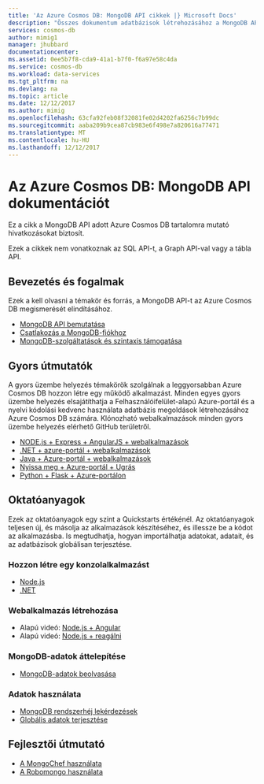 ```yaml
---
title: 'Az Azure Cosmos DB: MongoDB API cikkek |} Microsoft Docs'
description: "Összes dokumentum adatbázisok létrehozásához a MongoDB API-t az Azure Cosmos Adatbázisba vonatkozó cikkek listáját."
services: cosmos-db
author: mimig1
manager: jhubbard
documentationcenter: 
ms.assetid: 0ee5b7f8-cda9-41a1-b7f0-f6a97e58c4da
ms.service: cosmos-db
ms.workload: data-services
ms.tgt_pltfrm: na
ms.devlang: na
ms.topic: article
ms.date: 12/12/2017
ms.author: mimig
ms.openlocfilehash: 63cfa92feb08f32081fe02d4202fa6256c7b99dc
ms.sourcegitcommit: aaba209b9cea87cb983e6f498e7a820616a77471
ms.translationtype: MT
ms.contentlocale: hu-HU
ms.lasthandoff: 12/12/2017
---
```

# <a name="azure-cosmos-db-mongodb-api-documentation"></a>Az Azure Cosmos DB: MongoDB API dokumentációt

Ez a cikk a MongoDB API adott Azure Cosmos DB tartalomra mutató hivatkozásokat biztosít.

Ezek a cikkek nem vonatkoznak az SQL API-t, a Graph API-val vagy a tábla API. 

## <a name="introduction-and-concepts"></a>Bevezetés és fogalmak

Ezek a kell olvasni a témakör és forrás, a MongoDB API-t az Azure Cosmos DB megismerését elindításához.

- [MongoDB API bemutatása](mongodb-introduction.md)
- [Csatlakozás a MongoDB-fiókhoz](connect-mongodb-account.md)
- [MongoDB-szolgáltatások és szintaxis támogatása](mongodb-feature-support.md)

## <a name="quickstarts"></a>Gyors útmutatók

A gyors üzembe helyezés témakörök szolgálnak a leggyorsabban Azure Cosmos DB hozzon létre egy működő alkalmazást. Minden egyes gyors üzembe helyezés elsajátíthatja a Felhasználóifelület-alapú Azure-portál és a nyelvi kódolási kedvenc használata adatbázis megoldások létrehozásához Azure Cosmos DB számára. Klónozható webalkalmazások minden gyors üzembe helyezés elérhető GitHub területről. 


- [NODE.js + Express + AngularJS + webalkalmazások](create-mongodb-nodejs.md)
- [.NET + azure-portál + webalkalmazások](create-mongodb-dotnet.md)
- [Java + Azure-portál + webalkalmazások](create-mongodb-java.md)
- [Nyissa meg + Azure-portál + Ugrás](create-mongodb-golang.md)
- [Python + Flask + Azure-portálon](create-mongodb-flask.md)

## <a name="tutorials"></a>Oktatóanyagok

Ezek az oktatóanyagok egy szint a Quickstarts értékénél. Az oktatóanyagok teljesen új, és másolja az alkalmazások készítéséhez, és illessze be a kódot az alkalmazásba. Is megtudhatja, hogyan importálhatja adatokat, adatait, és az adatbázisok globálisan terjesztése.

### <a name="create-a-console-app"></a>Hozzon létre egy konzolalkalmazást

- [Node.js](mongodb-samples.md) 
- [.NET](tutorial-develop-mongodb.md)

### <a name="create-a-web-app"></a>Webalkalmazás létrehozása

- Alapú videó: [Node.js + Angular](tutorial-develop-mongodb-nodejs.md)
- Alapú videó: [Node.js + reagálni](tutorial-develop-mongodb-react.md)

### <a name="migrate-mongodb-data"></a>MongoDB-adatok áttelepítése

- [MongoDB-adatok beolvasása](mongodb-migrate.md)

### <a name="work-with-data"></a>Adatok használata

- [MongoDB rendszerhéj lekérdezések](tutorial-query-mongodb.md)
- [Globális adatok terjesztése](tutorial-global-distribution-mongodb.md)

## <a name="developers-guide"></a>Fejlesztői útmutató

- [A MongoChef használata](mongodb-mongochef.md)
- [A Robomongo használata](mongodb-robomongo.md)
